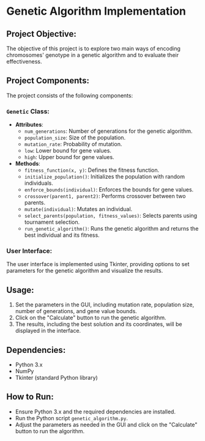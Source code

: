 # Genetic Algorithm Implementation

## Project Objective:
The objective of this project is to explore two main ways of encoding chromosomes' genotype in a genetic algorithm and to evaluate their effectiveness.

## Project Components:
The project consists of the following components:

### `Genetic` Class:
- **Attributes**:
  - `num_generations`: Number of generations for the genetic algorithm.
  - `population_size`: Size of the population.
  - `mutation_rate`: Probability of mutation.
  - `low`: Lower bound for gene values.
  - `high`: Upper bound for gene values.
- **Methods**:
  - `fitness_function(x, y)`: Defines the fitness function.
  - `initialize_population()`: Initializes the population with random individuals.
  - `enforce_bounds(individual)`: Enforces the bounds for gene values.
  - `crossover(parent1, parent2)`: Performs crossover between two parents.
  - `mutate(individual)`: Mutates an individual.
  - `select_parents(population, fitness_values)`: Selects parents using tournament selection.
  - `run_genetic_algorithm()`: Runs the genetic algorithm and returns the best individual and its fitness.

### User Interface:
The user interface is implemented using Tkinter, providing options to set parameters for the genetic algorithm and visualize the results.

## Usage:
1. Set the parameters in the GUI, including mutation rate, population size, number of generations, and gene value bounds.
2. Click on the "Calculate" button to run the genetic algorithm.
3. The results, including the best solution and its coordinates, will be displayed in the interface.

## Dependencies:
- Python 3.x
- NumPy
- Tkinter (standard Python library)

## How to Run:
- Ensure Python 3.x and the required dependencies are installed.
- Run the Python script `genetic_algorithm.py`.
- Adjust the parameters as needed in the GUI and click on the "Calculate" button to run the algorithm.

